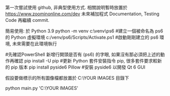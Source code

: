 第一次嘗試使用 github, 非典型使用方式.
相關說明暫時放置於 https://www.zoominonline.com/dev
未來補加程式 Documentation, Testing Code 再繼續 commit.

簡易使用: 於 Python 3.9 
python -m venv c:\venv\ps6 #建立一個被命名為 ps6 的 Python 虛擬環境
c:/venv/ps6/Scripts/Activate.ps1 #啟動剛剛建立的 ps6 環境, 未來需要在此環境執行

#先確認PowerShell 新增行開頭是否有 (ps6) 的字眼, 如果沒有那必須把上述的動作再確認
pip install -U pip #更新 Python 套件安裝指令 pip, 很多套件要求較新的 pip 版本
pip install pyside6 Pillow #安裝 pyside6 以開發 Qt 6 GUI

假設要做標示的所有圖像檔都放置於 C:\YOUR IMAGES 目錄下

python main.py 'C:\YOUR IMAGES'
